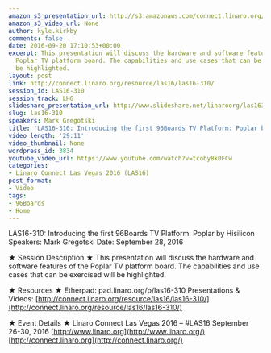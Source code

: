 ```yaml
---
amazon_s3_presentation_url: http://s3.amazonaws.com/connect.linaro.org/las16/Presentations/Wednesday/LAS16-310%20-%20Introducing%20the%20first%2096Boards%20TV%20Platform%20-%20Poplar%20by%20Hisilicon.pdf
amazon_s3_video_url: None
author: kyle.kirkby
comments: false
date: 2016-09-20 17:10:53+00:00
excerpt: This presentation will discuss the hardware and software features of the
  Poplar TV platform board. The capabilities and use cases that can be exercised will
  be highlighted.
layout: post
link: http://connect.linaro.org/resource/las16/las16-310/
session_id: LAS16-310
session_track: LHG
slideshare_presentation_url: http://www.slideshare.net/linaroorg/las16310-introducing-the-first-96boards-tv-platform-poplar-by-hisilicon
slug: las16-310
speakers: Mark Gregotski
title: 'LAS16-310: Introducing the first 96Boards TV Platform: Poplar by Hisilicon'
video_length: '29:11'
video_thumbnail: None
wordpress_id: 3834
youtube_video_url: https://www.youtube.com/watch?v=tcoby8k0FCw
categories:
- Linaro Connect Las Vegas 2016 (LAS16)
post_format:
- Video
tags:
- 96Boards
- Home
---
```


LAS16-310: Introducing the first 96Boards TV Platform: Poplar by Hisilicon
Speakers: Mark Gregotski
Date: September 28, 2016

★ Session Description ★
This presentation will discuss the hardware and software features of the Poplar TV platform board. The capabilities and use cases that can be exercised will be highlighted.

★ Resources ★
Etherpad: pad.linaro.org/p/las16-310
Presentations & Videos: [http://connect.linaro.org/resource/las16/las16-310/](http://connect.linaro.org/resource/las16/las16-310/)

★ Event Details ★
Linaro Connect Las Vegas 2016 – #LAS16
September 26-30, 2016
[http://www.linaro.org](http://www.linaro.org/)
[http://connect.linaro.org](http://connect.linaro.org/)

